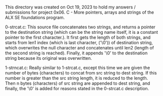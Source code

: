 This directory was created on Oct 19, 2023 to hold my answers / submissions for
project 0x06. C - More pointers, arrays and strings of the ALX SE foundations
program.

0-strcat.c: This source file concatenates two strings, and returns a pointer to
the destination string (which can be the string name itself, it is a constant
pointer to the first character.). It first gets the length of both strings, and
starts from len1 index (which is last character, ('\0')) of destination string,
which overwrites the null character and concatenates until len2 (length of the
second string is reached). Finally, it appends '\0' to the destination string
because its original was overwritten.

1-strncat.c: Really similar to 1-strcat.c, except this time we are given the
number of bytes (characters) to concat from src string to dest string. If this
number is greater than the src string length, it is reduced to the length. Then
n bytes (characters) of src string are appended to dest string, and finally, the
'\0' is added for reasons stated in the 0-strcat.c description.
